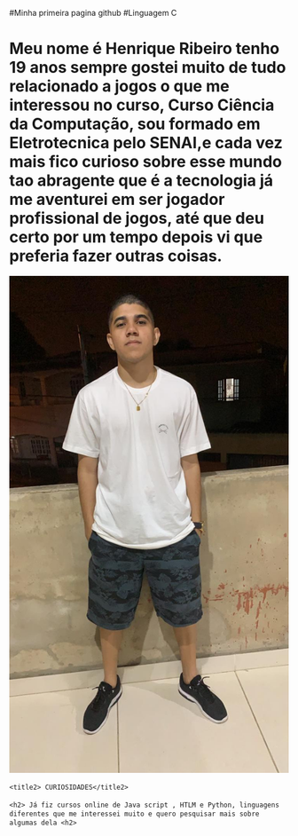 #Minha primeira pagina github
#Linguagem C
<html lang="pt-br">
<head>
    <meta charset="UTF-8">
    <meta name="viewport" content="width=device-width, initial-scale=1.0">
    <meta http-equiv="X-UA-Compatible" content="ie=edge">
    <title>Um pouco sobre Henrique</title>
</head>
<body>
    <h1> Meu nome é Henrique Ribeiro tenho 19 anos sempre gostei muito de tudo relacionado a jogos o que me interessou no curso, Curso Ciência da Computação, sou formado em Eletrotecnica pelo SENAI,e cada vez mais fico curioso sobre esse mundo tao abragente que é a tecnologia já me aventurei em ser jogador profissional de jogos, até que deu certo por um tempo depois vi que preferia fazer outras coisas.</h1>
    
 ![eu](https://github.com/gh030219/henrique_page/blob/master/eu.jpg)
   
    <title2> CURIOSIDADES</title2>
    
    <h2> Já fiz cursos online de Java script , HTLM e Python, linguagens diferentes que me interessei muito e quero pesquisar mais sobre algumas dela <h2>
</body>
</html>
